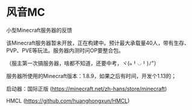 # 风音MC
小型Minecraft服务器的反馈

该Minecraft服务器暂未开放，正在构建中。预计最大承载量40人，带有生存、PVP、PVE等玩法。服务器内测时问OP要整合包。

（服主第一次搞服务器，啥都不知道，还要中考，ヾ(๑╹◡╹)ﾉ"）

服务器所使用的Minecraft版本：1.8.9，如果之后有时间，开发个1.13的；

启动器：国际正版 (https://minecraft.net/zh-hans/store/minecraft)

HMCL (https://github.com/huanghongxun/HMCL)
